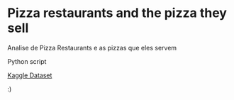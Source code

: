 # Pizza restaurants and the pizza they sell

Analise de Pizza Restaurants e as pizzas que eles servem

Python script 

[Kaggle Dataset](https://www.kaggle.com/datafiniti/pizza-restaurants-and-the-pizza-they-sell)

:)
